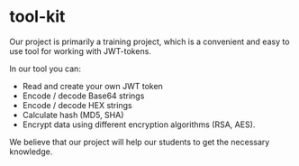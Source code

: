 # tool-kit

Our project is primarily a training project, which is a convenient and easy to use tool for working with JWT-tokens.

In our tool you can:

- Read and create your own JWT token
- Encode / decode Base64 strings
- Encode / decode HEX strings
- Calculate hash (MD5, SHA)
- Encrypt data using different encryption algorithms (RSA, AES).

We believe that our project will help our students to get the necessary knowledge.

